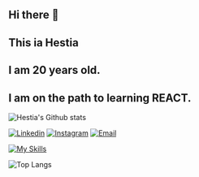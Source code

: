 ## Hi there 👋

## This ia Hestia 
## I am 20 years old.
## I am on the path to learning REACT.


![Hestia's Github stats](https://github-readme-stats.vercel.app/api?username=hestiaahmadi&show_icons=true&theme=midnight-purple)

[![Linkedin](https://img.shields.io/badge/LinkedIn-blue?logo=linkedin)](https://www.linkedin.com/in/hestiaahmadi)
[![Instagram](https://img.shields.io/badge/LinkedIn/Instagram-red?logo=instagram)](https://instagram.com/hestia05.coder)
[![Email](https://img.shields.io/badge/Email-red?logo=email)](mailto:ahmadi.dev05@gmail.com)

[![My Skills](https://skillicons.dev/icons?i=html,css,js,tailwind,react,github)](https://skillicons.dev)

![Top Langs](https://github-readme-stats.vercel.app/api/top-langs/?username=hestiaahmadi&layout=compact&theme=midnight-purple)
